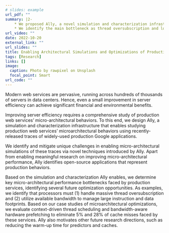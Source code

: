```yaml
---
# slides: example
url_pdf: ""
summary: |2-
    * We proposed Ally, a novel simulation and characterization infrastructure that enables studying web services’ micro-architecture behaviors using Google applications
    * We identify the main bottleneck as thread oversubscription and low prefetch bandwidth usage.
url_video: ""
date: 2022-10-20
external_link: ""
url_slides: ""
title: Enabling Architectural Simulations and Optimizations of Production Web Services
tags: [Research]
links: []
image:
  caption: Photo by rawpixel on Unsplash
  focal_point: Smart
url_code: ""
---
```

Modern web services are pervasive, running across hundreds
of thousands of servers in data centers. Hence, even
a small improvement in server efficiency can achieve significant
financial and environmental benefits. 

Improving server efficiency requires a comprehensive study of production web
services’ micro-architectural behaviors. To this end, we
design Ally, a simulation and characterization infrastructure
that enables studying production web services’ microarchitectural
behaviors using recently-released traces of
widely-used production Google applications. 

We identify and mitigate unique challenges in enabling micro-architectural
simulations of these traces via novel techniques introduced by
Ally. Apart from enabling meaningful research on improving
micro-architectural performance, Ally identifies open-source
applications that represent production behaviors.


Based on the simulation and characterization Ally enables,
we determine key micro-architectural performance bottlenecks
faced by production services, identifying several future optimization
opportunities. As examples, we identify that processors
must (1) handle massive thread oversubscription and
(2) utilize available bandwidth to manage large instruction
and data footprints. Based on our case studies of microarchitectural
optimizations, we evaluate context-driven thread
scheduling and bandwidth-aware hardware prefetching to
eliminate 5% and 28% of cache misses faced by these services.
Ally also motivates other future research directions,
such as reducing the warm-up time for predictors and caches.